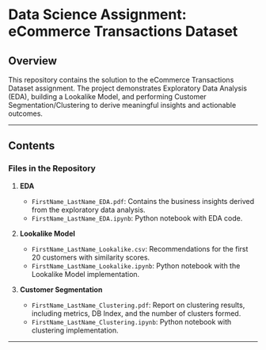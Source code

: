 # Data Science Assignment: eCommerce Transactions Dataset

## Overview
This repository contains the solution to the eCommerce Transactions Dataset assignment. The project demonstrates Exploratory Data Analysis (EDA), building a Lookalike Model, and performing Customer Segmentation/Clustering to derive meaningful insights and actionable outcomes.

---

## Contents

### Files in the Repository
1. **EDA**
   - `FirstName_LastName_EDA.pdf`: Contains the business insights derived from the exploratory data analysis.
   - `FirstName_LastName_EDA.ipynb`: Python notebook with EDA code.

2. **Lookalike Model**
   - `FirstName_LastName_Lookalike.csv`: Recommendations for the first 20 customers with similarity scores.
   - `FirstName_LastName_Lookalike.ipynb`: Python notebook with the Lookalike Model implementation.

3. **Customer Segmentation**
   - `FirstName_LastName_Clustering.pdf`: Report on clustering results, including metrics, DB Index, and the number of clusters formed.
   - `FirstName_LastName_Clustering.ipynb`: Python notebook with clustering implementation.

---

